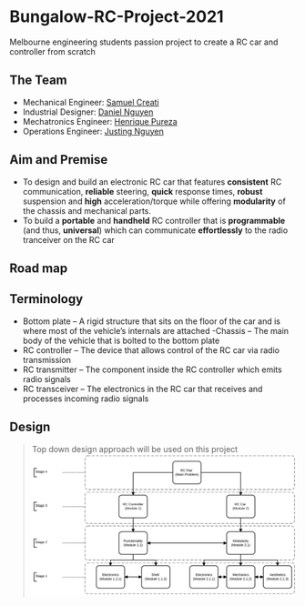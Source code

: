 # Bungalow-RC-Project-2021
Melbourne engineering students passion project to create a RC car and controller from scratch 
## The Team
- Mechanical Engineer: [Samuel Creati]()
- Industrial Designer: [Daniel Nguyen]()
- Mechatronics Engineer: [Henrique Pureza]()
- Operations Engineer: [Justing Nguyen]()
## Aim and Premise
- To design and build an electronic RC car that features **consistent** RC communication, **reliable** steering, **quick** response times, **robust** suspension and **high** acceleration/torque while offering **modularity** of the chassis and mechanical parts.
- To build a **portable** and **handheld** RC controller that is **programmable** (and thus, **universal**) which can communicate **effortlessly** to the radio tranceiver on the RC car
## Road map

## Terminology
- Bottom plate – A rigid structure that sits on the floor of the car and is where most of the vehicle’s internals are attached
-Chassis – The main body of the vehicle that is bolted to the bottom plate
- RC controller – The device that allows control of the RC car via radio transmission
- RC transmitter – The component inside the RC controller which emits radio signals
- RC transceiver – The electronics in the RC car that receives and processes incoming radio signals
 ## Design
 > Top down design approach will be used on this project
 ![Top down diagram](https://github.com/IkePureza/Bungalow-RC-Project-2021/blob/main/diagram%20(1).svg)



